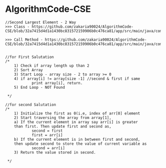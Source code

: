 # AlgorithmCode-CSE
    //Second Largest Element - 2 Way
    >>> Class - https://github.com/zakaria90024/AlgorithmCode-CSE/blob/32a7415d4d1a1430bc831572159906b0c476ca81/app/src/main/java/com/ZakariaAhnaf/algorithmcode_cse/SecondLargestElement.java
    
    >>> Call Method - https://github.com/zakaria90024/AlgorithmCode-CSE/blob/32a7415d4d1a1430bc831572159906b0c476ca81/app/src/main/java/com/ZakariaAhnaf/algorithmcode_cse/MainActivity.java


    //for First Salutation
    /*
        1) Check if array length up than 2
        2) Sort Array
        3) Start Loop - array size - 2 to array >= 0
        4) if array[i] != array[size -1] //second & first if same
                print array[i], return.
        5) End Loop - NOT Found

     */

    //for second Salutation
    /*
        1) Initialize the first as 0(i.e, index of arr[0] element
        2) Start traversing the array from array[1],
        a) If the current element in array say arr[i] is greater
        than first. Then update first and second as,
                second = first
                first = arr[i]
        b) If the current element is in between first and second,
        then update second to store the value of current variable as
                second = arr[i]
        3) Return the value stored in second.

     */
     
     
     

